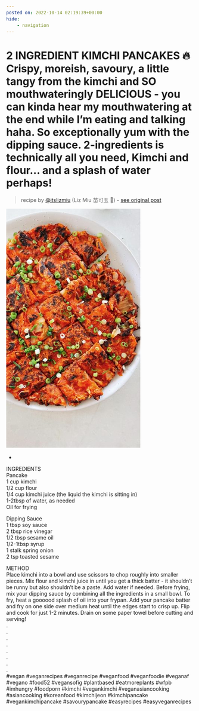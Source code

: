```yaml
---
posted on: 2022-10-14 02:19:39+00:00
hide:
    - navigation
---
```


# 2 INGREDIENT KIMCHI PANCAKES 🔥 Crispy, moreish, savoury, a little tangy from the kimchi and SO mouthwateringly DELICIOUS - you can kinda hear my mouthwatering at the end while I’m eating and talking haha. So exceptionally yum with the dipping sauce.  2-ingredients is technically all you need, Kimchi and flour… and a splash of water perhaps! 

> recipe by [@itslizmiu](https://www.instagram.com/itslizmiu/) 
(Liz Miu 苗可玉 🍐) - [see original post](https://instagram.com/p/CjrVX3JpXKy)

![](../img/itslizmiu_14-10-2022_0210.png)

-  
INGREDIENTS  
Pancake  
1 cup kimchi  
1/2 cup flour   
1/4 cup kimchi juice (the liquid the kimchi is sitting in)  
1-2tbsp of water, as needed  
Oil for frying  
  
Dipping Sauce  
1 tbsp soy sauce  
2 tbsp rice vinegar  
1/2 tbsp sesame oil  
1/2-1tbsp syrup  
1 stalk spring onion  
2 tsp toasted sesame   
  
METHOD  
Place kimchi into a bowl and use scissors to chop roughly into smaller pieces. Mix flour and kimchi juice in until you get a thick batter - it shouldn’t be runny but also shouldn’t be a paste. Add water if needed. Before frying, mix your dipping sauce by combining all the ingredients in a small bowl. To fry, heat  a goooood splash of oil into your frypan. Add your pancake batter and fry on one side over medium heat until the edges start to crisp up. Flip and cook for just 1-2 minutes. Drain on some paper towel before cutting and serving!  
.  
.  
.  
.  
.  
.  
.  
.  
\#vegan \#veganrecipes \#veganrecipe \#veganfood \#veganfoodie \#veganaf \#vegano \#food52 \#vegansofig \#plantbased \#eatmoreplants \#wfpb \#imhungry \#foodporn \#kimchi \#vegankimchi \#veganasiancooking \#asiancooking \#koreanfood \#kimchijeon \#kimchipancake \#vegankimchipancake \#savourypancake \#easyrecipes \#easyveganrecipes   